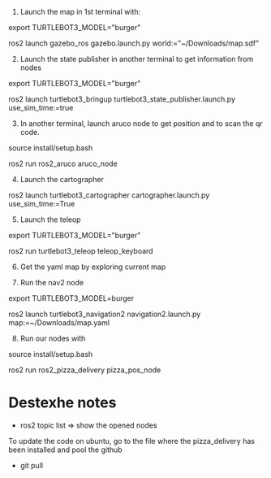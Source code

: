 1. Launch the map in 1st terminal with:

export TURTLEBOT3_MODEL="burger"

ros2 launch gazebo_ros gazebo.launch.py world:="~/Downloads/map.sdf"

2. Launch the state publisher in another terminal to get information from nodes

export TURTLEBOT3_MODEL="burger"

ros2 launch turtlebot3_bringup turtlebot3_state_publisher.launch.py use_sim_time:=true

3. In another terminal, launch aruco node to get position and to scan the qr code.

source install/setup.bash

ros2 run ros2_aruco aruco_node

4. Launch the cartographer

ros2 launch turtlebot3_cartographer cartographer.launch.py use_sim_time:=True

5. Launch the teleop 

export TURTLEBOT3_MODEL="burger"

ros2 run turtlebot3_teleop teleop_keyboard


6. Get the yaml map by exploring current map

7. Run the nav2 node

export TURTLEBOT3_MODEL=burger

ros2 launch turtlebot3_navigation2 navigation2.launch.py map:=~/Downloads/map.yaml

8. Run our nodes with

source install/setup.bash

ros2 run ros2_pizza_delivery pizza_pos_node


# Destexhe notes 

 - ros2 topic list => show the opened nodes 

To update the code on ubuntu, go to the file where the pizza_delivery has been installed and pool the github 
 - git pull 
